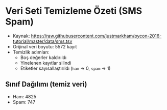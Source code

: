 # Veri Seti Temizleme Özeti (SMS Spam)

- Kaynak: https://raw.githubusercontent.com/justmarkham/pycon-2016-tutorial/master/data/sms.tsv
- Orijinal veri boyutu: 5572 kayıt
- Temizlik adımları:
  - Boş değerler kaldırıldı
  - Yinelenen kayıtlar silindi
  - Etiketler sayısallaştırıldı (`ham` → 0, `spam` → 1)

## Sınıf Dağılımı (temiz veri)
- Ham: 4825
- Spam: 747
